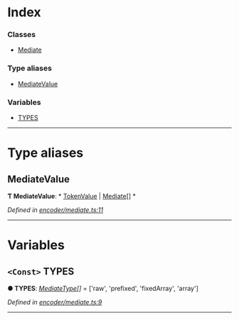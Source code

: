 

# Index

### Classes

* [Mediate](../classes/_encoder_mediate_.mediate.md)

### Type aliases

* [MediateValue](_encoder_mediate_.md#mediatevalue)

### Variables

* [TYPES](_encoder_mediate_.md#types)

---

# Type aliases

<a id="mediatevalue"></a>

##  MediateValue

**Ƭ MediateValue**: * [TokenValue](_types_.md#tokenvalue) &#124; [Mediate](../classes/_encoder_mediate_.mediate.md)[]
*

*Defined in [encoder/mediate.ts:11](https://github.com/paritytech/js-libs/blob/8df9422/packages/abi/src/encoder/mediate.ts#L11)*

___

# Variables

<a id="types"></a>

## `<Const>` TYPES

**● TYPES**: *[MediateType](_types_.md#mediatetype)[]* =  ['raw', 'prefixed', 'fixedArray', 'array']

*Defined in [encoder/mediate.ts:9](https://github.com/paritytech/js-libs/blob/8df9422/packages/abi/src/encoder/mediate.ts#L9)*

___

